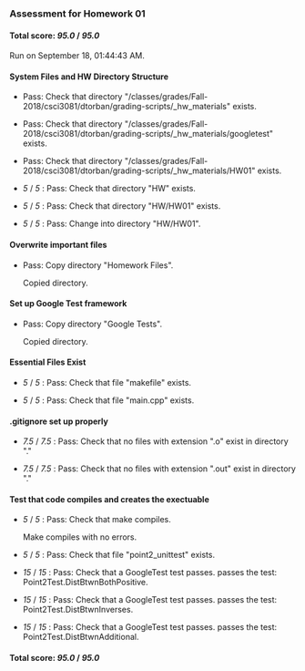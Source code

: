 ### Assessment for Homework 01

#### Total score: _95.0_ / _95.0_

Run on September 18, 01:44:43 AM.


#### System Files and HW Directory Structure

+ Pass: Check that directory "/classes/grades/Fall-2018/csci3081/dtorban/grading-scripts/_hw_materials" exists.

+ Pass: Check that directory "/classes/grades/Fall-2018/csci3081/dtorban/grading-scripts/_hw_materials/googletest" exists.

+ Pass: Check that directory "/classes/grades/Fall-2018/csci3081/dtorban/grading-scripts/_hw_materials/HW01" exists.

+  _5_ / _5_ : Pass: Check that directory "HW" exists.

+  _5_ / _5_ : Pass: Check that directory "HW/HW01" exists.

+  _5_ / _5_ : Pass: Change into directory "HW/HW01".


#### Overwrite important files

+ Pass: Copy directory "Homework Files".

    Copied directory.




#### Set up Google Test framework

+ Pass: Copy directory "Google Tests".

    Copied directory.




#### Essential Files Exist

+  _5_ / _5_ : Pass: Check that file "makefile" exists.

+  _5_ / _5_ : Pass: Check that file "main.cpp" exists.


#### .gitignore set up properly

+  _7.5_ / _7.5_ : Pass: Check that no files with extension ".o" exist in directory "."

+  _7.5_ / _7.5_ : Pass: Check that no files with extension ".out" exist in directory "."


#### Test that code compiles and creates the exectuable

+  _5_ / _5_ : Pass: Check that make compiles.

    Make compiles with no errors.



+  _5_ / _5_ : Pass: Check that file "point2_unittest" exists.

+  _15_ / _15_ : Pass: Check that a GoogleTest test passes.
    passes the test: Point2Test.DistBtwnBothPositive.



+  _15_ / _15_ : Pass: Check that a GoogleTest test passes.
    passes the test: Point2Test.DistBtwnInverses.



+  _15_ / _15_ : Pass: Check that a GoogleTest test passes.
    passes the test: Point2Test.DistBtwnAdditional.



#### Total score: _95.0_ / _95.0_

